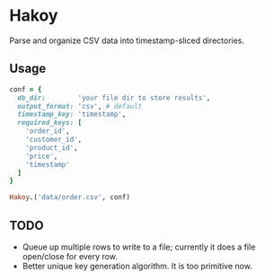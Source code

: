 # Hakoy

Parse and organize CSV data into timestamp-sliced directories.


## Usage

```ruby
conf = {
  db_dir:        'your file dir to store results',
  output_format: 'csv', # default
  timestamp_key: 'timestamp',
  required_keys: [
    'order_id',
    'customer_id',
    'product_id',
    'price',
    'timestamp'
  ]
}

Hakoy.('data/order.csv', conf)
```

## TODO

* Queue up multiple rows to write to a file; currently it does a file
  open/close for every row.
* Better unique key generation algorithm. It is too primitive now.
